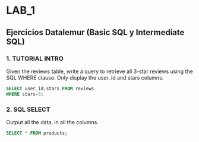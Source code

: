 # LAB_1
## Ejercicios Datalemur (Basic SQL y Intermediate SQL)

### 1. TUTORIAL INTRO
Given the reviews table, write a query to retrieve all 3-star reviews using the SQL WHERE clause. Only display the user_id and stars columns.
```sql
SELECT user_id,stars FROM reviews 
WHERE stars=3;
```
### 2. SQL SELECT
Output all the data, in all the columns.
```sql
SELECT * FROM products;
```
